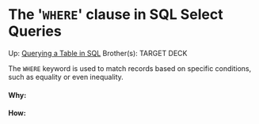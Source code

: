 # The '`WHERE`' clause in SQL Select Queries

Up: [Querying a Table in SQL](querying_a_table_in_sql)
Brother(s):
TARGET DECK

The `WHERE` keyword is used to match records based on specific conditions, such as equality or even inequality.



































#### Why:
#### How:









